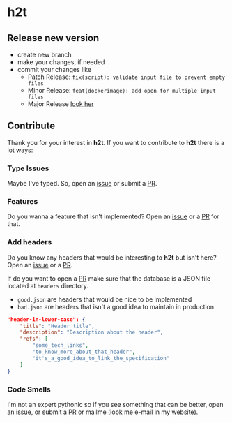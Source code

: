 # h2t

## Release new version

- create new branch
- make your changes, if needed
- commit your changes like
  - Patch Release: `fix(script): validate input file to prevent empty files`
  - Minor Release: `feat(dockerimage): add open for multiple input files`
  - Major Release [look her](https://github.com/mathieudutour/github-tag-action/blob/master/README.md)

## Contribute

Thank you for your interest in **h2t**. If you want to contribute to **h2t** there is a lot ways:

### Type Issues

Maybe I've typed. So, open an [issue][issue] or submit a [PR][pr].

### Features

Do you wanna a feature that isn't implemented? Open an [issue][issue] or a [PR][pr] for that.

### Add headers

Do you know any headers that would be interesting to **h2t** but isn't here? Open an [issue][issue] or a [PR][pr].

If do you want to open a [PR][pr] make sure that the database is a JSON file located at `headers` directory.

- `good.json` are headers that would be nice to be implemented
- `bad.json` are headers that isn't a good idea to maintain in production

~~~ json
"header-in-lower-case": {
    "title": "Header title",
    "description": "Description about the header",
    "refs": [
        "some_tech_links",
        "to_know_more_about_that_header",
        "it's_a_good_idea_to_link_the_specification"
    ]
}
~~~

### Code Smells

I'm not an expert pythonic so if you see something that can be better, open an [issue][issue], or submit a [PR][pr] or mailme (look me e-mail in my [website][website]).

[issue]: https://github.com/gildasio/h2t/issues/new
[pr]: https://github.com/gildasio/h2t/pulls
[website]: https://gildasio.gitlab.io
